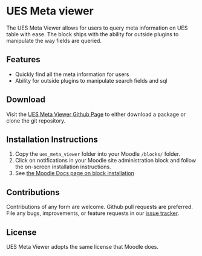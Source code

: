 # UES Meta viewer

The UES Meta Viewer allows for users to query meta information on UES
table with ease. The block ships with the ability for outside plugins
to manipulate the way fields are queried.

## Features

- Quickly find all the meta information for users
- Ability for outside plugins to manipulate search fields and sql

## Download

Visit the [UES Meta Viewer Github Page][ues] to either download a package or clone the git
repository.

[ues]: https://github.com/lsuits/ues_meta_viewer

## Installation Instructions

1. Copy the `ues_meta_viewer` folder into your Moodle `/blocks/` folder.
2. Click on notifications in your Moodle site administration block and follow
   the on-screen installation instructions.
3. See [the Moodle Docs page on block installation][moodle_docs]

[moodle_docs]: http://docs.moodle.org/20/en/Installing_contributed_modules_or_plugins#Block_installation

## Contributions

Contributions of any form are welcome. Github pull requests are preferred. File
any bugs, improvements, or feature requests in our [issue tracker][issues].

[issues]: https://github.com/lsuits/ues_meta_viewer/issues

## License

UES Meta Viewer adopts the same license that Moodle does.
